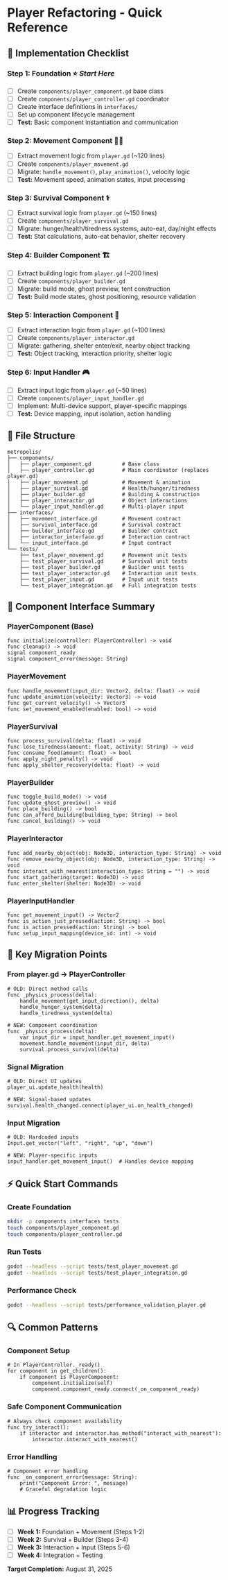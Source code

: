 # Player Refactoring - Quick Reference

## 🚀 Implementation Checklist

### **Step 1: Foundation** ⭐ *Start Here*
- [ ] Create `components/player_component.gd` base class
- [ ] Create `components/player_controller.gd` coordinator  
- [ ] Create interface definitions in `interfaces/`
- [ ] Set up component lifecycle management
- [ ] **Test:** Basic component instantiation and communication

### **Step 2: Movement Component** 🚶‍♂️  
- [ ] Extract movement logic from `player.gd` (~120 lines)
- [ ] Create `components/player_movement.gd`
- [ ] Migrate: `handle_movement()`, `play_animation()`, velocity logic
- [ ] **Test:** Movement speed, animation states, input processing

### **Step 3: Survival Component** ⚕️
- [ ] Extract survival logic from `player.gd` (~150 lines)  
- [ ] Create `components/player_survival.gd`
- [ ] Migrate: hunger/health/tiredness systems, auto-eat, day/night effects
- [ ] **Test:** Stat calculations, auto-eat behavior, shelter recovery

### **Step 4: Builder Component** 🏗️
- [ ] Extract building logic from `player.gd` (~200 lines)
- [ ] Create `components/player_builder.gd`  
- [ ] Migrate: build mode, ghost preview, tent construction
- [ ] **Test:** Build mode states, ghost positioning, resource validation

### **Step 5: Interaction Component** 🤝
- [ ] Extract interaction logic from `player.gd` (~100 lines)
- [ ] Create `components/player_interactor.gd`
- [ ] Migrate: gathering, shelter enter/exit, nearby object tracking  
- [ ] **Test:** Object tracking, interaction priority, shelter logic

### **Step 6: Input Handler** 🎮
- [ ] Extract input logic from `player.gd` (~50 lines)
- [ ] Create `components/player_input_handler.gd`
- [ ] Implement: Multi-device support, player-specific mappings
- [ ] **Test:** Device mapping, input isolation, action handling

## 📁 File Structure

```
metropolis/
├── components/
│   ├── player_component.gd          # Base class
│   ├── player_controller.gd         # Main coordinator (replaces player.gd)
│   ├── player_movement.gd           # Movement & animation  
│   ├── player_survival.gd           # Health/hunger/tiredness
│   ├── player_builder.gd            # Building & construction
│   ├── player_interactor.gd         # Object interactions
│   └── player_input_handler.gd      # Multi-player input
├── interfaces/
│   ├── movement_interface.gd        # Movement contract
│   ├── survival_interface.gd        # Survival contract  
│   ├── builder_interface.gd         # Builder contract
│   ├── interactor_interface.gd      # Interaction contract
│   └── input_interface.gd           # Input contract
└── tests/
    ├── test_player_movement.gd      # Movement unit tests
    ├── test_player_survival.gd      # Survival unit tests
    ├── test_player_builder.gd       # Builder unit tests  
    ├── test_player_interactor.gd    # Interaction unit tests
    ├── test_player_input.gd         # Input unit tests
    └── test_player_integration.gd   # Full integration tests
```

## 🧩 Component Interface Summary

### **PlayerComponent (Base)**
```gdscript
func initialize(controller: PlayerController) -> void
func cleanup() -> void
signal component_ready
signal component_error(message: String)
```

### **PlayerMovement**
```gdscript  
func handle_movement(input_dir: Vector2, delta: float) -> void
func update_animation(velocity: Vector3) -> void
func get_current_velocity() -> Vector3
func set_movement_enabled(enabled: bool) -> void
```

### **PlayerSurvival**
```gdscript
func process_survival(delta: float) -> void
func lose_tiredness(amount: float, activity: String) -> void
func consume_food(amount: float) -> bool
func apply_night_penalty() -> void
func apply_shelter_recovery(delta: float) -> void
```

### **PlayerBuilder**
```gdscript
func toggle_build_mode() -> void
func update_ghost_preview() -> void  
func place_building() -> bool
func can_afford_building(building_type: String) -> bool
func cancel_building() -> void
```

### **PlayerInteractor** 
```gdscript
func add_nearby_object(obj: Node3D, interaction_type: String) -> void
func remove_nearby_object(obj: Node3D, interaction_type: String) -> void
func interact_with_nearest(interaction_type: String = "") -> void
func start_gathering(target: Node3D) -> void
func enter_shelter(shelter: Node3D) -> void
```

### **PlayerInputHandler**
```gdscript
func get_movement_input() -> Vector2
func is_action_just_pressed(action: String) -> bool
func is_action_pressed(action: String) -> bool  
func setup_input_mapping(device_id: int) -> void
```

## 🎯 Key Migration Points

### **From player.gd → PlayerController**
```gdscript
# OLD: Direct method calls
func _physics_process(delta):
    handle_movement(get_input_direction(), delta)
    handle_hunger_system(delta)
    handle_tiredness_system(delta)

# NEW: Component coordination  
func _physics_process(delta):
    var input_dir = input_handler.get_movement_input()
    movement.handle_movement(input_dir, delta)  
    survival.process_survival(delta)
```

### **Signal Migration**
```gdscript
# OLD: Direct UI updates
player_ui.update_health(health)

# NEW: Signal-based updates
survival.health_changed.connect(player_ui.on_health_changed)
```

### **Input Migration**
```gdscript
# OLD: Hardcoded inputs
Input.get_vector("left", "right", "up", "down")

# NEW: Player-specific inputs  
input_handler.get_movement_input()  # Handles device mapping
```

## ⚡ Quick Start Commands

### **Create Foundation**
```bash
mkdir -p components interfaces tests
touch components/player_component.gd
touch components/player_controller.gd
```

### **Run Tests**
```bash
godot --headless --script tests/test_player_movement.gd
godot --headless --script tests/test_player_integration.gd
```

### **Performance Check**
```bash
godot --headless --script tests/performance_validation_player.gd
```

## 🔍 Common Patterns

### **Component Setup**
```gdscript
# In PlayerController._ready()
for component in get_children():
    if component is PlayerComponent:
        component.initialize(self)
        component.component_ready.connect(_on_component_ready)
```

### **Safe Component Communication**
```gdscript
# Always check component availability
func try_interact():
    if interactor and interactor.has_method("interact_with_nearest"):
        interactor.interact_with_nearest()
```

### **Error Handling**
```gdscript
# Component error handling
func _on_component_error(message: String):
    print("Component Error: ", message)
    # Graceful degradation logic
```

## 📊 Progress Tracking

- [ ] **Week 1:** Foundation + Movement (Steps 1-2)
- [ ] **Week 2:** Survival + Builder (Steps 3-4)  
- [ ] **Week 3:** Interaction + Input (Steps 5-6)
- [ ] **Week 4:** Integration + Testing

**Target Completion:** August 31, 2025
